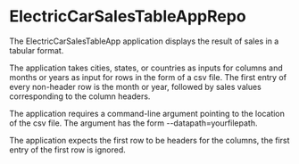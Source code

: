 # ElectricCarSalesTableAppRepo
 
The ElectricCarSalesTableApp application displays the result of sales in a tabular format.

The application takes cities, states, or countries as inputs for columns and months or years as input for rows in the form of a csv file. The first entry of every non-header row is the month or year, followed by sales values corresponding to the column headers.

The application requires a command-line argument pointing to the location of the csv file. The argument has the form --datapath=yourfilepath.
 
The application expects the first row to be headers for the columns, the first entry of the first row is ignored.

